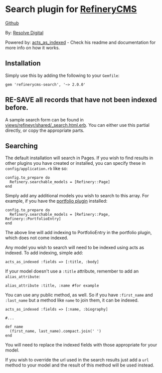 # Search plugin for [RefineryCMS](http://www.refinerycms.com)
[Github](http://github.com/resolve/refinerycms)

By: [Resolve Digital](http://www.resolvedigital.com)

Powered by: [acts_as_indexed](http://github.com/dougal/acts_as_indexed) - Check his readme and documentation for more info on how it works.

## Installation

Simply use this by adding the following to your ``Gemfile``:

    gem 'refinerycms-search', '~> 2.0.0'

## RE-SAVE all records that have not been indexed before.

A sample search form can be found in [views/refineyr/shared/_search.html.erb](http://github.com/resolve/refinerycms-search/blob/master/app/views/refinery/shared/_search.html.erb).
You can either use this partial directly, or copy the appropriate parts.

## Searching

The default installation will search in Pages.
If you wish to find results in other plugins you have created or installed, you can specify these in ``config/application.rb`` like so:

    config.to_prepare do
      Refinery.searchable_models = [Refinery::Page]
    end

Simply add any additional models you wish to search to this array.  For example, if you have the [portfolio plugin](http://github.com/resolve/refinerycms-portfolio) installed:

    config.to_prepare do
      Refinery.searchable_models = [Refinery::Page, Refinery::PortfolioEntry]
    end

The above line will add indexing to PortfolioEntry in the portfolio plugin, which does not come indexed.

Any model you wish to search will need to be indexed using acts as indexed. To add indexing, simple add:

    acts_as_indexed :fields => [:title, :body]

If your model doesn't use a ``:title`` attribute, remember to add an ``alias_attribute``:

    alias_attribute :title, :name #for example

You can use any public method, as well. So if you have ``:first_name`` and ``:last_name`` but a method like ``name`` to join them, it can be indexed.

    acts_as_indexed :fields => [:name, :biography]

    #...

    def name
      (first_name, last_name).compact.join(' ')
    end

You will need to replace the indexed fields with those appropriate for your model.


If you wish to override the url used in the search results just add a ``url`` method to your model and the result of this method will be used instead.